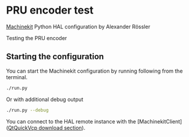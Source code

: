 # PRU encoder test

[Machinekit](https://machinekit.io) Python HAL configuration by Alexander Rössler

Testing the PRU encoder

## Starting the configuration

You can start the Machinekit configuration by running following from the terminal.

```bash
./run.py
```

Or with additional debug output

```bash
./run.py --debug
```

You can connect to the HAL remote instance with the
[MachinekitClient]([QtQuickVcp download
section](https://github.com/qtquickvcp/QtQuickVcp#download)).
